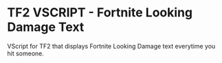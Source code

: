 # TF2 VSCRIPT - Fortnite Looking Damage Text
VScript for TF2 that displays Fortnite Looking Damage text everytime you hit someone.
